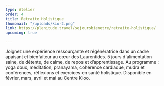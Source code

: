 ```yaml
---
type: Atelier
order: 4
title: Retraite Holistique
thumbnail: "/uploads/kio-2.png"
link: https://plenitude.travel/sejoursbienetre/retraite-holistique/
upcoming: true

---
```

Joignez une expérience ressourçante et régénératrice dans un cadre apaisant et bienfaiteur au cœur des Laurentides. 5 jours d'alimentation saine, de détente, de calme, de repos et d’apprentissage. Au programme : yoga doux, méditation, pranayama, cohérence cardiaque, mudra et conférences, réflexions et exercices en santé holistique. Disponible en février, mars, avril et mai au Centre Kioo. 